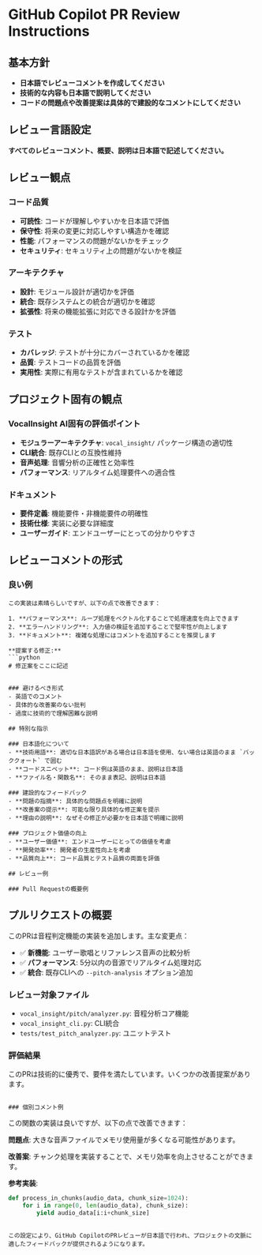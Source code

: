 # GitHub Copilot PR Review Instructions

## 基本方針
- **日本語でレビューコメントを作成してください**
- **技術的な内容も日本語で説明してください**
- **コードの問題点や改善提案は具体的で建設的なコメントにしてください**

## レビュー言語設定
**すべてのレビューコメント、概要、説明は日本語で記述してください。**

## レビュー観点

### コード品質
- **可読性**: コードが理解しやすいかを日本語で評価
- **保守性**: 将来の変更に対応しやすい構造かを確認
- **性能**: パフォーマンスの問題がないかをチェック
- **セキュリティ**: セキュリティ上の問題がないかを検証

### アーキテクチャ
- **設計**: モジュール設計が適切かを評価
- **統合**: 既存システムとの統合が適切かを確認
- **拡張性**: 将来の機能拡張に対応できる設計かを評価

### テスト
- **カバレッジ**: テストが十分にカバーされているかを確認
- **品質**: テストコードの品質を評価
- **実用性**: 実際に有用なテストが含まれているかを確認

## プロジェクト固有の観点

### VocalInsight AI固有の評価ポイント
- **モジュラーアーキテクチャ**: `vocal_insight/` パッケージ構造の適切性
- **CLI統合**: 既存CLIとの互換性維持
- **音声処理**: 音響分析の正確性と効率性
- **パフォーマンス**: リアルタイム処理要件への適合性

### ドキュメント
- **要件定義**: 機能要件・非機能要件の明確性
- **技術仕様**: 実装に必要な詳細度
- **ユーザーガイド**: エンドユーザーにとっての分かりやすさ

## レビューコメントの形式

### 良い例
```
この実装は素晴らしいですが、以下の点で改善できます：

1. **パフォーマンス**: ループ処理をベクトル化することで処理速度を向上できます
2. **エラーハンドリング**: 入力値の検証を追加することで堅牢性が向上します
3. **ドキュメント**: 複雑な処理にはコメントを追加することを推奨します

**提案する修正:**
```python
# 修正案をここに記述
```
```

### 避けるべき形式
- 英語でのコメント
- 具体的な改善案のない批判
- 過度に技術的で理解困難な説明

## 特別な指示

### 日本語化について
- **技術用語**: 適切な日本語訳がある場合は日本語を使用、ない場合は英語のまま `バッククォート` で囲む
- **コードスニペット**: コード例は英語のまま、説明は日本語
- **ファイル名・関数名**: そのまま表記、説明は日本語

### 建設的なフィードバック
- **問題の指摘**: 具体的な問題点を明確に説明
- **改善案の提示**: 可能な限り具体的な修正案を提示
- **理由の説明**: なぜその修正が必要かを日本語で明確に説明

### プロジェクト価値の向上
- **ユーザー価値**: エンドユーザーにとっての価値を考慮
- **開発効率**: 開発者の生産性向上を考慮
- **品質向上**: コード品質とテスト品質の両面を評価

## レビュー例

### Pull Requestの概要例
```
## プルリクエストの概要

このPRは音程判定機能の実装を追加します。主な変更点：

- ✅ **新機能**: ユーザー歌唱とリファレンス音声の比較分析
- ✅ **パフォーマンス**: 5分以内の音源でリアルタイム処理対応
- ✅ **統合**: 既存CLIへの `--pitch-analysis` オプション追加

### レビュー対象ファイル
- `vocal_insight/pitch/analyzer.py`: 音程分析コア機能
- `vocal_insight_cli.py`: CLI統合
- `tests/test_pitch_analyzer.py`: ユニットテスト

### 評価結果
このPRは技術的に優秀で、要件を満たしています。いくつかの改善提案があります。
```

### 個別コメント例
```
この関数の実装は良いですが、以下の点で改善できます：

**問題点**: 
大きな音声ファイルでメモリ使用量が多くなる可能性があります。

**改善案**:
チャンク処理を実装することで、メモリ効率を向上させることができます。

**参考実装**:
```python
def process_in_chunks(audio_data, chunk_size=1024):
    for i in range(0, len(audio_data), chunk_size):
        yield audio_data[i:i+chunk_size]
```
```

この設定により、GitHub CopilotのPRレビューが日本語で行われ、プロジェクトの文脈に適したフィードバックが提供されるようになります。